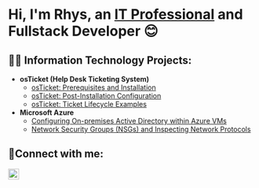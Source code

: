 <h1>Hi, I'm Rhys, an <a href="https://linkedin.com/in/rhys-yamasaki-4707b379">IT Professional</a> and Fullstack Developer 😊</h1>

<h2>👨‍💻 Information Technology Projects:</h2>

- <b>osTicket (Help Desk Ticketing System)</b>
  - [osTicket: Prerequisites and Installation](https://github.com/yamasakirhys/osTicket-Prerequisites-and-Installation)
  - [osTicket: Post-Installation Configuration](https://github.com/yamasakirhys)
  - [osTicket: Ticket Lifecycle Examples](https://github.com/yamasakirhys)
- <b>Microsoft Azure</b>
  - [Configuring On-premises Active Directory within Azure VMs](https://github.com/yamasakirhys)
  - [Network Security Groups (NSGs) and Inspecting Network Protocols](https://github.com/yamasakirhys)

<h2>🤳Connect with me:</h2>

<!--[<img align="left" alt="Josh | Twitter" width="22px" src="https://cdn.jsdelivr.net/npm/simple-icons@v3/icons/twitter.svg" />][twitter]
[<img align="left" alt="Josh | Instagram" width="22px" src="https://cdn.jsdelivr.net/npm/simple-icons@v3/icons/instagram.svg" />][instagram] -->
[<img align="left" alt="Josh | LinkedIn" width="22px" src="https://cdn.jsdelivr.net/npm/simple-icons@v3/icons/linkedin.svg" />][linkedin]

[linkedin]: https://linkedin.com/in/rhys-yamasaki-4707b379
